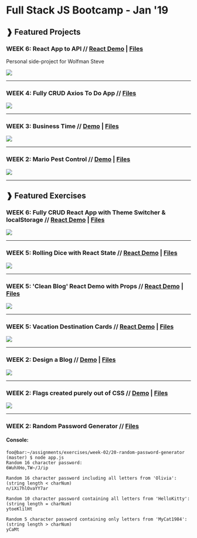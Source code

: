 # Full Stack JS Bootcamp - Jan '19
## &#10097; Featured Projects

### WEEK 6: React App to API // <a href="https://wolfman-the-legend.surge.sh/">React Demo</a> | <a href="https://github.com/yummywakame/V-School-Assignments/tree/master/projects/week-06/wolfman-the-legend">Files</a>
Personal side-project for Wolfman Steve

<a href="https://wolfman-the-legend.surge.sh/"><img src="https://github.com/yummywakame/V-School-Assignments/raw/master/projects/week-06/wolfman-the-legend/screenshot.png"></a>

<hr />

### WEEK 4: Fully CRUD Axios To Do App // <a href="https://github.com/yummywakame/V-School-Assignments/tree/master/projects/week-04/axios-to-do-project">Files</a>

<a href="https://github.com/yummywakame/V-School-Assignments/tree/master/projects/week-04/axios-to-do-project"><img src="https://github.com/yummywakame/V-School-Assignments/raw/master/projects/week-06/wolfman-the-legend/screenshot.png"></a>

<hr />

### WEEK 3: Business Time // <a href="https://htmlpreview.github.io/?https://github.com/yummywakame/V-School-Assignments/blob/master/projects/week-03/business-time/index.html">Demo</a> | <a href="https://github.com/yummywakame/V-School-Assignments/blob/master/projects/week-03/business-time/">Files</a>

<a href="https://htmlpreview.github.io/?https://github.com/yummywakame/V-School-Assignments/blob/master/projects/week-03/business-time/index.html"><img src="https://github.com/yummywakame/V-School-Assignments/blob/master/projects/week-03/business-time/screenshot2.png"></a>

<hr />

### WEEK 2: Mario Pest Control // <a href="https://htmlpreview.github.io/?https://github.com/yummywakame/V-School-Assignments/blob/master/projects/week-02/mario-pest-control/index.html">Demo</a> | <a href="https://github.com/yummywakame/V-School-Assignments/tree/master/projects/week-02/mario-pest-control">Files</a>

<a href="https://htmlpreview.github.io/?https://github.com/yummywakame/V-School-Assignments/blob/master/projects/week-02/mario-pest-control/index.html"><img src="https://raw.githubusercontent.com/yummywakame/V-School-Assignments/master/projects/week-02/mario-pest-control/screenshot.png"></a>

<hr />

## &#10097; Featured Exercises
### WEEK 6: Fully CRUD React App with Theme Switcher & localStorage // <a href="https://yw-cats.surge.sh/">React Demo</a> | <a href="https://github.com/yummywakame/V-School-Assignments/blob/master/exercises/week-06/07-things/">Files</a>

<a href="https://yw-cats.surge.sh/"><img src="https://github.com/yummywakame/V-School-Assignments/raw/master/exercises/week-06/07-things/screenshot.png"><a/>

<hr />

### WEEK 5: Rolling Dice with React State // <a href="https://yw-yahtzee-dicebox.surge.sh/">React Demo</a> | <a href="https://github.com/yummywakame/V-School-Assignments/tree/master/exercises/week-05/10-rolling-dice-react-state">Files</a>

<a href="https://yw-yahtzee-dicebox.surge.sh/"><img src="https://github.com/yummywakame/V-School-Assignments/blob/master/exercises/week-05/10-rolling-dice-react-state/screenshot.png"></a>

<hr />

### WEEK 5: 'Clean Blog' React Demo with Props // <a href="https://yw-clean-blog-react.surge.sh/">React Demo</a> | <a href="https://github.com/yummywakame/V-School-Assignments/blob/master/exercises/week-05/07-blog-props/README.md">Files</a>

<a href="https://yw-clean-blog-react.surge.sh/"><img src="https://github.com/yummywakame/V-School-Assignments/raw/master/exercises/week-05/07-blog-props/screenshot.png"></a>

<hr />

### WEEK 5: Vacation Destination Cards // <a href="https://yw-react-vacation-spots.surge.sh/">React Demo</a> | <a href="https://github.com/yummywakame/V-School-Assignments/tree/master/exercises/week-05/06-vacation-spots-using-props-and-map">Files</a>

<a href="https://yw-react-vacation-spots.surge.sh/"><img src="https://github.com/yummywakame/V-School-Assignments/raw/master/exercises/week-05/06-vacation-spots-using-props-and-map/screenshot.png"></a>

<hr />

### WEEK 2: Design a Blog // <a href="http://htmlpreview.github.com/?https://github.com/yummywakame/V-School-Assignments/blob/master/exercises/week-02/07-design-a-blog/index.html">Demo</a> | <a href="https://github.com/yummywakame/V-School-Assignments/tree/master/exercises/week-02/07-design-a-blog">Files</a>

<a href="http://htmlpreview.github.com/?https://github.com/yummywakame/V-School-Assignments/blob/master/exercises/week-02/07-design-a-blog/index.html"><img src="https://raw.githubusercontent.com/yummywakame/V-School-Assignments/master/exercises/week-02/07-design-a-blog/screenshot.png"></a>
  
<hr />

### WEEK 2: Flags created purely out of CSS // <a href="https://htmlpreview.github.io/?https://github.com/yummywakame/V-School-Assignments/blob/master/exercises/week-02/08-css-flags/index.html">Demo</a> | <a href="https://github.com/yummywakame/V-School-Assignments/tree/master/exercises/week-02/08-css-flags">Files</a>

<a href="https://htmlpreview.github.io/?https://github.com/yummywakame/V-School-Assignments/blob/master/exercises/week-02/08-css-flags/index.html"><img src="https://raw.githubusercontent.com/yummywakame/V-School-Assignments/master/exercises/week-02/08-css-flags/screenshot.png"></a>

<hr />

### WEEK 2: Random Password Generator // <a href="https://github.com/yummywakame/V-School-Assignments/tree/master/exercises/week-02/20-random-password-generator">Files</a>

#### Console:
```console
foo@bar:~/assignments/exercises/week-02/20-random-password-generator (master) $ node app.js
Random 16 character password:
6WuhXHo,TW~/J/ip

Random 16 character password including all letters from 'Olivia':
(string length < charNum)
n/iXi7hlOvaYY7ar

Random 10 character password containing all letters from 'HelloKitty':
(string length = charNum)
ytoeKlilHt

Random 5 character password containing only letters from 'MyCat1984':
(string length > charNum)
yCaMt
```
